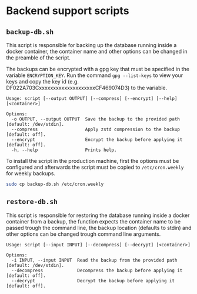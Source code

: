 # Backend support scripts

## `backup-db.sh`

This script is responsible for backing up the database running inside a docker
container, the container name and other options can be changed in the preamble
of the script.

The backups can be encrypted with a gpg key that must be specified in the variable 
`ENCRYPTION_KEY`. Run the command `gpg --list-keys` to view your keys and copy the key id 
(e.g. DF022A703CxxxxxxxxxxxxxxxxxxxxCF469074D3) to the variable.

```
Usage: script [--output OUTPUT] [--compress] [--encrypt] [--help] [<container>]

Options:
  -o OUTPUT, --output OUTPUT  Save the backup to the provided path [default: /dev/stdin].
  --compress                  Apply zstd compression to the backup [default: off].
  --encrypt                   Encrypt the backup before applying it [default: off].
  -h, --help                  Prints help.
```

To install the script in the production machine, first the options must be
configured and afterwards the script must be copied to `/etc/cron.weekly` for
weekly backups.

```bash
sudo cp backup-db.sh /etc/cron.weekly
```

## `restore-db.sh`

This script is responsible for restoring the database running inside a docker
container from a backup, the function expects the container name to be passed
trough the command line, the backup location (defaults to stdin) and other
options can be changed trough command line arguments.

```
Usage: script [--input INPUT] [--decompress] [--decrypt] [<container>]

Options:
  -i INPUT, --input INPUT  Read the backup from the provided path [default: /dev/stdin].
  --decompress             Decompress the backup before applying it [default: off].
  --decrypt                Decrypt the backup before applying it [default: off].
```
